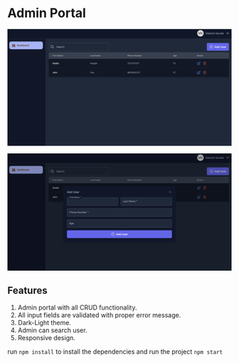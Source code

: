 # Admin Portal

![ss](./public/assets/screenshot1.png)

![ss](./public/assets/screenshot2.png)

## Features

1. Admin portal with all CRUD functionality.
2. All input fields are validated with proper error message.
3. Dark-Light theme.
4. Admin can search user.
5. Responsive design.

run `npm install` to install the dependencies and run the project `npm start`
